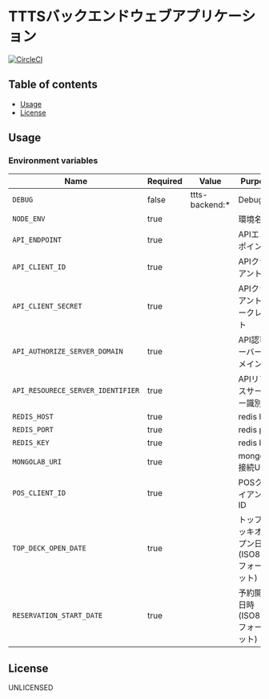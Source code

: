 # TTTSバックエンドウェブアプリケーション

[![CircleCI](https://circleci.com/gh/motionpicture/ttts-backend.svg?style=svg&circle-token=bf5763849fc394f581d0a8eaf4c841bbdfc1cd93)](https://circleci.com/gh/motionpicture/ttts-backend)


## Table of contents

* [Usage](#usage)
* [License](#license)

## Usage

### Environment variables

| Name                              | Required | Value          | Purpose                                       |
| --------------------------------- | -------- | -------------- | --------------------------------------------- |
| `DEBUG`                           | false    | ttts-backend:* | Debug                                         |
| `NODE_ENV`                        | true     |                | 環境名                                        |
| `API_ENDPOINT`                    | true     |                | APIエンドポイント                             |
| `API_CLIENT_ID`                   | true     |                | APIクライアントID                             |
| `API_CLIENT_SECRET`               | true     |                | APIクライアントシークレット                   |
| `API_AUTHORIZE_SERVER_DOMAIN`     | true     |                | API認可サーバードメイン                       |
| `API_RESOURECE_SERVER_IDENTIFIER` | true     |                | APIリソースサーバー識別子                     |
| `REDIS_HOST`                      | true     |                | redis host                                    |
| `REDIS_PORT`                      | true     |                | redis port                                    |
| `REDIS_KEY`                       | true     |                | redis key                                     |
| `MONGOLAB_URI`                    | true     |                | mongodb接続URI                                |
| `POS_CLIENT_ID`                   | true     |                | POSクライアントID                             |
| `TOP_DECK_OPEN_DATE`              | true     |                | トップデッキオープン日時(ISO8601フォーマット) |
| `RESERVATION_START_DATE`          | true     |                | 予約開始日時(ISO8601フォーマット)             |

## License

UNLICENSED
